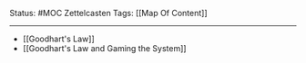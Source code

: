 Status: #MOC 
Zettelcasten Tags: [[Map Of Content]]

---

- [[Goodhart's Law]]
- [[Goodhart's Law and Gaming the System]]